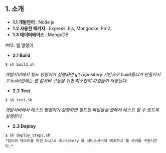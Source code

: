 ## 1. 소개
* **1.1 개발언어** : Node js
* **1.2 사용한 패키지** : Express, Ejs, Mongoose, Pm2,
* **1.3 데이터베이스** : MongoDB

##2. 쉘 명령어
* **2.1 Build**
```
$ sh build.sh
```
*개발서버에서 빌드 명령어가 실행되면 git repository 기반으로 build폴더가 만들어지고 build안에는 웹 섭서버 구동을 위한 최소한의 파일들이 저장된다.*
								 
* **2.2 Test**
```
$ sh test.sh
```
*개발서버에서 테스트 명령어가 실행되면 빌드된 파일들을 웹에서 테스트 할 수 있도록 실행한다.*
					    
* **2.3 Deploy** 
```
$ sh deploy_steps.sh
*빌드와 테스트를 마친 build directory 를 서비스서버에 배포하고 웹 서버를 구동시킨다.* 
